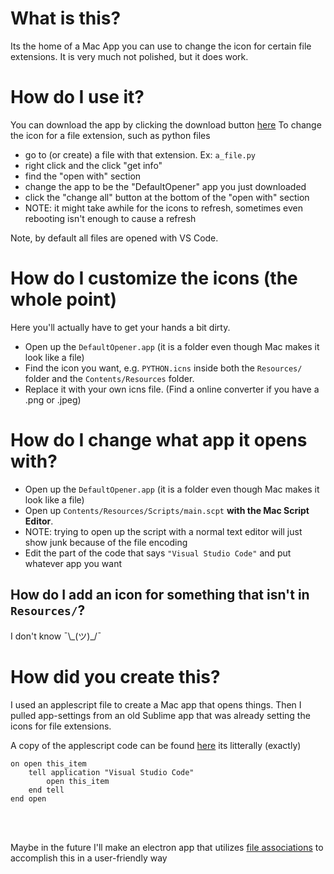 # What is this?

Its the home of a Mac App you can use to change the icon for certain file extensions.
It is very much not polished, but it does work.

# How do I use it?

You can download the app by clicking the download button [here](https://github.com/jeff-hykin/mac-icon-changer/blob/master/downloads/DefaultOpener.zip)
To change the icon for a file extension, such as python files
- go to (or create) a file with that extension. Ex: `a_file.py`
- right click and the click "get info"
- find the "open with" section
- change the app to be the "DefaultOpener" app you just downloaded
- click the "change all" button at the bottom of the "open with" section
- NOTE: it might take awhile for the icons to refresh, sometimes even rebooting isn't enough to cause a refresh

Note, by default all files are opened with VS Code.

# How do I customize the icons (the whole point)

Here you'll actually have to get your hands a bit dirty.<br>
- Open up the `DefaultOpener.app` (it is a folder even though Mac makes it look like a file)
- Find the icon you want, e.g. `PYTHON.icns` inside both the `Resources/` folder and the `Contents/Resources` folder.
- Replace it with your own icns file. (Find a online converter if you have a .png or .jpeg)

# How do I change what app it opens with?
- Open up the `DefaultOpener.app` (it is a folder even though Mac makes it look like a file)
- Open up `Contents/Resources/Scripts/main.scpt` **with the Mac Script Editor**.
- NOTE: trying to open up the script with a normal text editor will just show junk because of the file encoding
- Edit the part of the code that says `"Visual Studio Code"` and put whatever app you want


## How do I add an icon for something that isn't in `Resources/`?

I don't know ¯\\\_(ツ)_/¯ 


# How did you create this?
I used an applescript file to create a Mac app that opens things. Then I pulled app-settings from an old Sublime app that was already setting the icons for file extensions.

A copy of the applescript code can be found [here](https://github.com/jeff-hykin/mac-icon-changer/blob/master/main.applescript)
its litterally (exactly)
```applescript
on open this_item
	tell application "Visual Studio Code"
		open this_item
	end tell
end open
```

<br>
<br>

Maybe in the future I'll make an electron app that utilizes [file associations](https://www.electron.build/configuration/configuration#PlatformSpecificBuildOptions-fileAssociations) to accomplish this in a user-friendly way